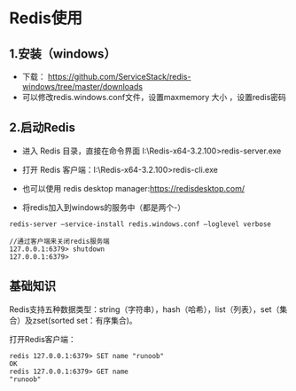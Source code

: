 # Redis使用

## 1.安装（windows）

- 下载： https://github.com/ServiceStack/redis-windows/tree/master/downloads
- 可以修改redis.windows.conf文件，设置maxmemory 大小 ，设置redis密码 

## 2.启动Redis
- 进入 Redis 目录，直接在命令界面 I:\Redis-x64-3.2.100>redis-server.exe

- 打开 Redis 客户端：I:\Redis-x64-3.2.100>redis-cli.exe
- 也可以使用 redis desktop manager:https://redisdesktop.com/
- 将redis加入到windows的服务中（都是两个-）
```
redis-server –service-install redis.windows.conf –loglevel verbose

//通过客户端来关闭redis服务端
127.0.0.1:6379> shutdown 
127.0.0.1:6379>
```

## 基础知识

Redis支持五种数据类型：string（字符串），hash（哈希），list（列表），set（集合）及zset(sorted set：有序集合)。

打开Redis客户端：
```
redis 127.0.0.1:6379> SET name "runoob"
OK
redis 127.0.0.1:6379> GET name
"runoob"
```
